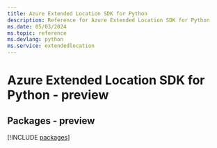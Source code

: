 ```yaml
---
title: Azure Extended Location SDK for Python
description: Reference for Azure Extended Location SDK for Python
ms.date: 05/03/2024
ms.topic: reference
ms.devlang: python
ms.service: extendedlocation
---
```

# Azure Extended Location SDK for Python - preview
## Packages - preview
[!INCLUDE [packages](extended-location-index.md)]